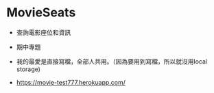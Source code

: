 # MovieSeats
- 查詢電影座位和資訊
- 期中專題

- 我的最愛是直接寫檔，全部人共用。（因為要用到寫檔，所以就沒用local storage)

- https://movie-test777.herokuapp.com/
